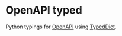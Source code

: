 # OpenAPI typed

Python typings for [OpenAPI](https://swagger.io/specification/) using [TypedDict](https://www.python.org/dev/peps/pep-0589/).
